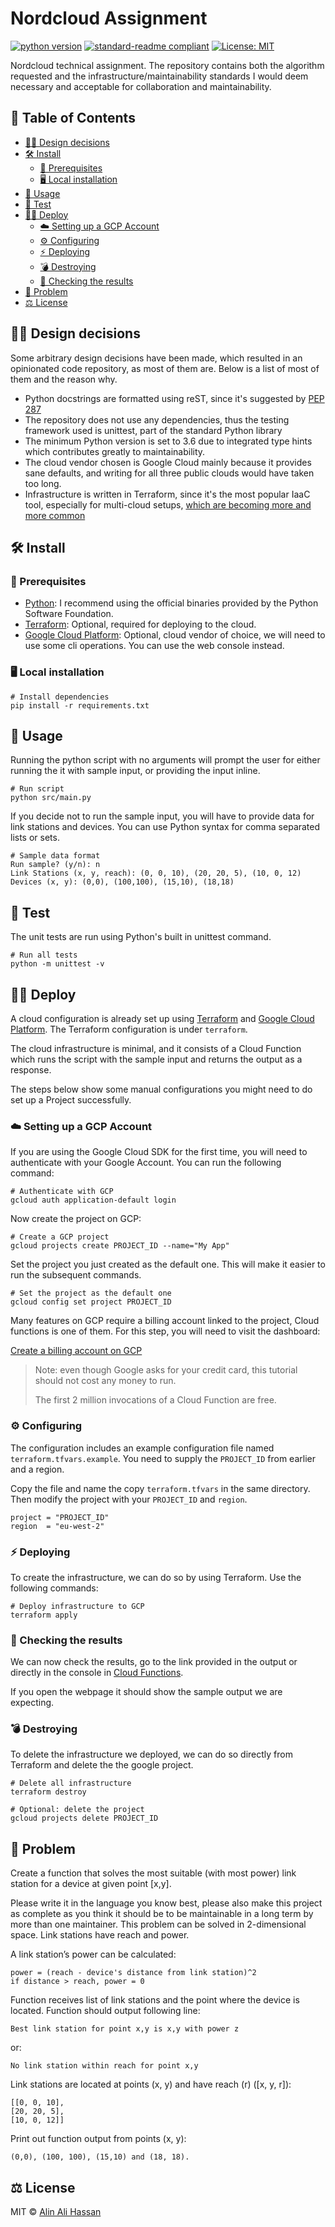 # Nordcloud Assignment
[![python version](https://img.shields.io/badge/python-3.6+-brightgreen.svg)](https://www.python.org/downloads/)
[![standard-readme compliant](https://img.shields.io/badge/readme%20style-standard-brightgreen.svg)](https://github.com/RichardLitt/standard-readme)
[![License: MIT](https://img.shields.io/badge/License-MIT-yellow.svg)](https://opensource.org/licenses/MIT)

Nordcloud technical assignment. The repository contains both the algorithm requested and the infrastructure/maintainability
standards I would deem necessary and acceptable for collaboration and maintainability.

## 📃 Table of Contents

- [🧑‍🎨 Design decisions](#🧑‍🎨-design-decisions)
- [🛠️ Install](#🛠️-install)
  - [📖 Prerequisites](#📖-prerequisites)
  - [🖥️ Local installation](#🖥️-local-installation)
- [🔬 Usage](#🔬-usage)
- [🧪 Test](#🧪-test)
- [👨‍💻 Deploy](#👨‍💻-deploy)
  - [☁️ Setting up a GCP Account](#☁️-setting-up-a-gcp-account)
  - [⚙️ Configuring](#⚙️-configuring)
  - [⚡ Deploying](#⚡-deploying)
  - [💣 Destroying](#💣-destroying)
  - [🧐 Checking the results](#🧐-Checking-the-results)
- [📐 Problem](#📐-problem)
- [⚖️ License](#⚖️-license)

## 🧑‍🎨 Design decisions

Some arbitrary design decisions have been made, which resulted in an opinionated code repository, as most of them are.
Below is a list of most of them and the reason why.

- Python docstrings are formatted using reST, since it's suggested by [PEP 287](https://www.python.org/dev/peps/pep-0287/)
- The repository does not use any dependencies, thus the testing framework used is unittest, part of the standard Python library
- The minimum Python version is set to 3.6 due to integrated type hints which contributes greatly to maintainability.
- The cloud vendor chosen is Google Cloud mainly because it provides sane defaults, and writing for all three public clouds would have taken too long.
- Infrastructure is written in Terraform, since it's the most popular IaaC tool, especially for multi-cloud setups, [which are becoming more and more common](https://www.hashicorp.com/state-of-the-cloud)

## 🛠️ Install

### 📖 Prerequisites

- [Python](https://www.python.org/): I recommend using the official binaries provided by the Python Software Foundation.
- [Terraform](https://www.terraform.io): Optional, required for deploying to the cloud.
- [Google Cloud Platform](https://cloud.google.com): Optional, cloud vendor of choice, we will need to use some cli operations. You can use the web console instead.

### 🖥️ Local installation

```shell
# Install dependencies
pip install -r requirements.txt
```

## 🔬 Usage

Running the python script with no arguments will prompt the user for either running the it with sample input, or providing the input inline.

```shell
# Run script
python src/main.py
```

If you decide not to run the sample input, you will have to provide data for link stations and devices. You can use Python syntax for comma separated lists or sets.

```shell
# Sample data format
Run sample? (y/n): n
Link Stations (x, y, reach): (0, 0, 10), (20, 20, 5), (10, 0, 12)
Devices (x, y): (0,0), (100,100), (15,10), (18,18)
```

## 🧪 Test

The unit tests are run using Python's built in unittest command.

```shell
# Run all tests
python -m unittest -v
```

## 👨‍💻 Deploy

A cloud configuration is already set up using [Terraform](https://www.terraform.io) and 
[Google Cloud Platform](https://cloud.google.com). The Terraform configuration is under `terraform`.

The cloud infrastructure is minimal, and it consists of a Cloud Function which runs the script with the sample input
and returns the output as a response. 

The steps below show some manual configurations you might need to do set up a Project successfully.


### ☁️ Setting up a GCP Account

If you are using the Google Cloud SDK for the first time, you will need to authenticate with your Google Account.
You can run the following command:

```shell
# Authenticate with GCP
gcloud auth application-default login
```

Now create the project on GCP:
```shell
# Create a GCP project
gcloud projects create PROJECT_ID --name="My App"
```

Set the project you just created as the default one. This will make it easier to run the subsequent commands.

```shell
# Set the project as the default one
gcloud config set project PROJECT_ID
```

Many features on GCP require a billing account linked to the project, Cloud functions is one of them.
For this step, you will need to visit the dashboard:

[Create a billing account on GCP](https://cloud.google.com/billing/docs/how-to/manage-billing-account)

> Note: even though Google asks for your credit card, this tutorial should not cost any money to run.
> 
> The first 2 million invocations of a Cloud Function are free.

### ⚙️ Configuring

The configuration includes an example configuration file named `terraform.tfvars.example`. You need to supply the `PROJECT_ID` from earlier
and a region.

Copy the file and name the copy `terraform.tfvars` in the same directory. Then modify the project with your `PROJECT_ID` and `region`.

```hcl
project = "PROJECT_ID"
region  = "eu-west-2"
```

### ⚡ Deploying

To create the infrastructure, we can do so by using Terraform. Use the following commands:

```shell
# Deploy infrastructure to GCP
terraform apply
```

### 🧐 Checking the results

We can now check the results, go to the link provided in the output or directly in the console in [Cloud Functions](https://console.cloud.google.com/functions/list).

If you open the webpage it should show the sample output we are expecting.

### 💣 Destroying

To delete the infrastructure we deployed, we can do so directly from Terraform and delete the the google project.

```shell
# Delete all infrastructure
terraform destroy

# Optional: delete the project
gcloud projects delete PROJECT_ID
```

## 📐 Problem

Create a function that solves the most suitable (with most power) link station for a device at
given point [x,y].

Please write it in the language you know best, please also make this project as complete as you
think it should be to be maintainable in a long term by more than one maintainer.
This problem can be solved in 2-dimensional space. Link stations have reach and power.

A link station’s power can be calculated:
```
power = (reach - device's distance from link station)^2
if distance > reach, power = 0
```

Function receives list of link stations and the point where the device is located.
Function should output following line:

```
Best link station for point x,y is x,y with power z
```
or:
```
No link station within reach for point x,y
```

Link stations are located at points (x, y) and have reach (r) ([x, y, r]):
```
[[0, 0, 10],
[20, 20, 5],
[10, 0, 12]]
```
Print out function output from points (x, y):
```
(0,0), (100, 100), (15,10) and (18, 18).
```

## ⚖️ License

MIT © [Alin Ali Hassan](LICENSE)